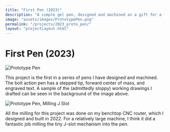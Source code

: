 ```yaml
---
title: "First Pen (2023)"
description: "A simple gel pen, designed and machined as a gift for a friend."
image: "assets/images/PrototypePen.png"
permalink: "/projects/2023_proto_pen/"
layout: "projectLayout.html"
---
```


# First Pen (2023)
<div class="project-content-wrapper">
    <img src="/assets/images/PrototypePen.png" alt="Prototype Pen" title="Prototype Pen" class="responsive-image">
    <p>
        This project is the first in a series of pens I have designed and machined. The bolt action pen has a stepped tip, forward center of mass, and engraved text.
        A sample of the (admittedly sloppy) working drawings I drafted can be seen in the background of the image above.
    </p>
    <img src="/assets/images/millingSlotPen.png" alt="Prototype Pen, Milling J Slot" title="Prototype Pen" class="responsive-image">
    <p>
        All the milling for this project was done on my benchtop CNC router, which I designed and built in 2022. For a relatively large machine, I think it did a fantastic job milling the tiny J-slot mechanism into the pen. 
</div>
